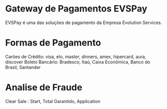 # Gateway de Pagamentos EVSPay
EVSPay é uma das soluções de pagamento da Empresa Evolution Services.

# Formas de Pagamento
Carões de Crédito: visa, elo, master, dinners, amex, hipercard, aura, discover
Boleto Bancário: Bradesco, Itaú, Caixa Econômica, Banco do Brasil, Santander

# Analise de Fraude
Clear Sale : Start, Total Garantido, Application
